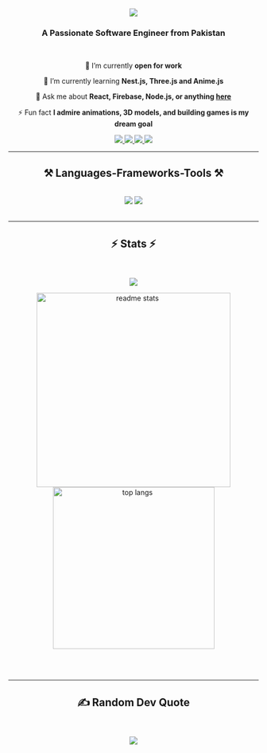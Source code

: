 
<h1 align="center">
    <img src="https://readme-typing-svg.herokuapp.com/?font=Pacifico&size=40&center=true&vCenter=true&width=500&height=70&duration=4000&lines=Hi+There!+👋;+I'm+Shaban+Mughal!;" />
</h1>

<h3 align="center">A Passionate Software Engineer from Pakistan</h3>

<br/>

<div align="center">
 
 🔭  I’m currently **open for work**

 🌱 I’m currently learning **Nest.js, Three.js and Anime.js**

 💬 Ask me about **React, Firebase, Node.js, or anything [here](https://github.com/ShabanMughal/ShabanMughal/issues)**

 ⚡ Fun fact **I admire animations, 3D models, and building games is my dream goal**

</div>
 
<div align="center"> 
  <a href="mailto:thandermughal@gmail.com">
    <img src="https://img.shields.io/badge/Gmail-333333?style=for-the-badge&logo=gmail&logoColor=red" />
  </a>
  <a href="https://linkedin.com/in/shaban-mughal-27386a2a9" target="_blank">
    <img src="https://img.shields.io/badge/LinkedIn-0077B5?style=for-the-badge&logo=linkedin&logoColor=white" target="_blank" />
  </a>
  <a href="https://instagram.com/thunder_senpai_22" target="_blank">
     <img src="https://img.shields.io/badge/Instagram-E4405F?style=for-the-badge&logo=instagram&logoColor=white" target="_blank" />
  </a>
  <a href="https://shabanmughal.com" target="_blank">
     <img src="https://img.shields.io/badge/Portfolio-FF5722?style=for-the-badge&logo=todoist&logoColor=white" target="_blank" />
  </a>
</div>

<hr/>

<h2 align="center">⚒️ Languages-Frameworks-Tools ⚒️</h2>
<br/>
<div align="center">
    <img src="https://skillicons.dev/icons?i=react,bootstrap,tailwind,nextjs,mui,html,css,vscode,github" />
    <img src="https://skillicons.dev/icons?i=scss,figma,git,ts,threejs,nodejs,javascript,firebase,mongodb,python,mysql" />
</div>

<br/>
<hr/>


<h2 align="center">⚡ Stats ⚡</h2>
<br>
<div align=center>
    
  ![](https://github-readme-streak-stats.herokuapp.com/?user=ShabanMughal&theme=github_dark_dimmed&hide_border=false)
    
  <img width=390 src="https://github-readme-stats.vercel.app/api?username=ShabanMughal&count_private=true&show_icons=true&theme=react&rank_icon=github&border_radius=10" alt="readme stats" />
  <br/>
  <img width=325 align="center" src="https://github-readme-stats.vercel.app/api/top-langs/?username=shabanmughal&hide=HTML&langs_count=8&layout=compact&theme=react&border_radius=10&size_weight=0.5&count_weight=0.5&exclude_repo=github-readme-stats" alt="top langs" />
</div>

<br/><br/>

<hr/>
<h2 align="center"> ✍️ Random Dev Quote  </h2>
<br/>
<div align='center'>
    
![](https://quotes-github-readme.vercel.app/api?type=horizontal&theme=tokyonight)

</div>

<br/>


<br/>
